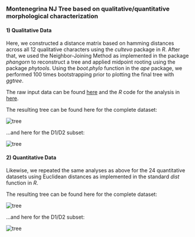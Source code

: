 ### Montenegrina NJ Tree based on qualitative/quantitative morphological characterization

#### 1) Qualitative Data

Here, we constructed a distance matrix based on hamming distances across all 12 qualitative characters using the _cultevo_ package in _R_. After that, we used the Neighbor-Joining Method as implemented in the package _phangorn_ to reconstruct a tree and applied midpoint rooting using the package _phytools_. Using the _boot.phylo_ function in the _ape_ package, we performed 100 times bootstrapping prior to plotting the final tree with _ggtree_.

The raw input data can be found [here](data/Montenegrina_rawdata.xlsx) and the _R_ code for the analysis in [here](analyses/analyses.R).

The resulting tree can be found here for the complete dataset: 

![tree](analyses/PLOT.Qual.full.tree.png)

...and here for the D1/D2 subset:

![tree](analyses/PLOT.Qual.d1d2.tree.png)


#### 2) Quantitative Data
Likewise, we repeated the same analyses as above for the 24 quantitative datasets using Euclidean distances as implemented in the standard _dist_ function in _R_.

The resulting tree can be found here for the complete dataset: 

![tree](analyses/PLOT.Quant.full.tree.png)

...and here for the D1/D2 subset:

![tree](analyses/PLOT.Quant.d1d2.tree.png)